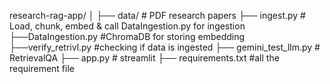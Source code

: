 

research-rag-app/
│
├── data/                        # PDF research papers
├── ingest.py                    # Load, chunk, embed & call DataIngestion.py for ingestion
├──DataIngestion.py              #ChromaDB  for storing embedding
├──verify_retrivl.py             #checking if data is ingested
├── gemini_test_llm.py              # RetrievalQA 
├── app.py                       # streamlit
├── requirements.txt             #all the requirement file
